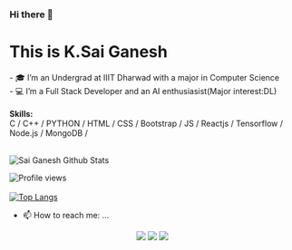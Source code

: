 ### Hi there 👋

<!--
**saiganesh612/saiganesh612** is a ✨ _special_ ✨ repository because its `README.md` (this file) appears on your GitHub profile.
-->

<h1>This is K.Sai Ganesh</h1>
- 🎓 I’m an Undergrad at IIIT Dharwad with a major in Computer Science </br>
- 💻 I’m a Full Stack Developer and an AI enthusiasist(Major interest:DL)</br>

<br>
<b>Skills:</b><br>
C / C++ / PYTHON / HTML / CSS / Bootstrap / JS / Reactjs / Tensorflow / Node.js / MongoDB / 
<br><br>

![Sai Ganesh Github Stats](https://github-readme-stats.vercel.app/api?username=saiganesh612&theme=chartreuse-dark&show_icons=true&hide_border=false&include_all_commits=true&show_owner=true&count_private=true&hide_rank=false&cache_seconds=86000)
<br>

![Profile views](https://gpvc.arturio.dev/saiganesh612)  
<br>
[![Top Langs](https://github-readme-stats.vercel.app/api/top-langs/?username=saiganesh612&langs_count=8&layout=compact)](https://github.com/saiganesh612/github-readme-stats)
- 📫 How to reach me: ...</br>
<p align="center">
<a href="https://www.linkedin.com/in/kodipelly-sai-ganesh-6812aa1a1/"><img src="https://img.shields.io/badge/-Sai Ganesh-0077B5?style=flat&logo=Linkedin&logoColor=white"/></a>
<a href="mailto:ganeshrao9949@gmail.com"><img src="https://img.shields.io/badge/-ganeshrao9949@gmail.com-D14836?style=flat&logo=Gmail&logoColor=white"/></a>
<a href="https://www.instagram.com/ganesh__612__/"><img src="https://img.shields.io/badge/-Sai Ganesh-E4405F?style=flat&logo=Instagram&logoColor=white"/></a>

</p>
